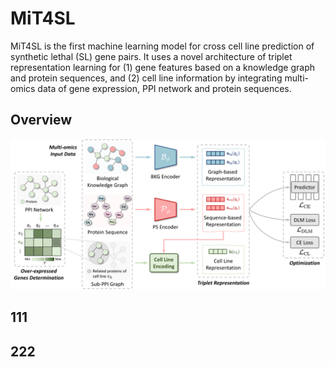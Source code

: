 # MiT4SL
MiT4SL is the first machine learning model for cross cell line prediction of synthetic lethal (SL) gene pairs. It uses a novel architecture of triplet representation learning for (1) gene features based on a knowledge graph and protein sequences, and (2) cell line information by integrating multi-omics data of gene expression, PPI network and protein sequences.

## Overview

![MiT4SL](https://github.com/JieZheng-ShanghaiTech/MiT4SL/blob/main/MiT4SL_overview.png)

## 111

## 222
